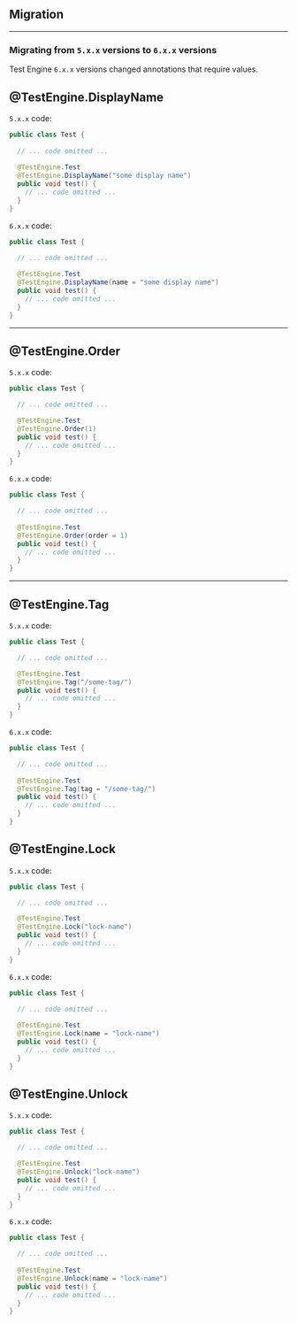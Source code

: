 ## Migration

---

### Migrating from `5.x.x` versions to `6.x.x` versions

Test Engine `6.x.x` versions changed annotations that require values.

## @TestEngine.DisplayName

`5.x.x` code:

```java
public class Test {
    
  // ... code omitted ...
  
  @TestEngine.Test
  @TestEngine.DisplayName("some display name")
  public void test() {
    // ... code omitted ...
  }
}
```

`6.x.x` code:

```java
public class Test {
    
  // ... code omitted ...

  @TestEngine.Test
  @TestEngine.DisplayName(name = "some display name")
  public void test() {
    // ... code omitted ...
  }
}
```

---

## @TestEngine.Order

`5.x.x` code:

```java
public class Test {

  // ... code omitted ...

  @TestEngine.Test
  @TestEngine.Order(1)
  public void test() {
    // ... code omitted ...
  }
}
```

`6.x.x` code:

```java
public class Test {

  // ... code omitted ...
  
  @TestEngine.Test
  @TestEngine.Order(order = 1)
  public void test() {
    // ... code omitted ...
  }
}
```

---

## @TestEngine.Tag

`5.x.x` code:

```java
public class Test {

  // ... code omitted ...

  @TestEngine.Test
  @TestEngine.Tag("/some-tag/")
  public void test() {
    // ... code omitted ...
  }
}
```

`6.x.x` code:

```java
public class Test {

  // ... code omitted ...
  
  @TestEngine.Test
  @TestEngine.Tag(tag = "/some-tag/")
  public void test() {
    // ... code omitted ...
  }
}
```

## @TestEngine.Lock

`5.x.x` code:

```java
public class Test {

  // ... code omitted ...

  @TestEngine.Test
  @TestEngine.Lock("lock-name")
  public void test() {
    // ... code omitted ...
  }
}
```

`6.x.x` code:

```java
public class Test {

  // ... code omitted ...
  
  @TestEngine.Test
  @TestEngine.Lock(name = "lock-name")
  public void test() {
    // ... code omitted ...
  }
}
```

## @TestEngine.Unlock

`5.x.x` code:

```java
public class Test {

  // ... code omitted ...

  @TestEngine.Test
  @TestEngine.Unlock("lock-name")
  public void test() {
    // ... code omitted ...
  }
}
```

`6.x.x` code:

```java
public class Test {

  // ... code omitted ...
  
  @TestEngine.Test
  @TestEngine.Unlock(name = "lock-name")
  public void test() {
    // ... code omitted ...
  }
}
```
